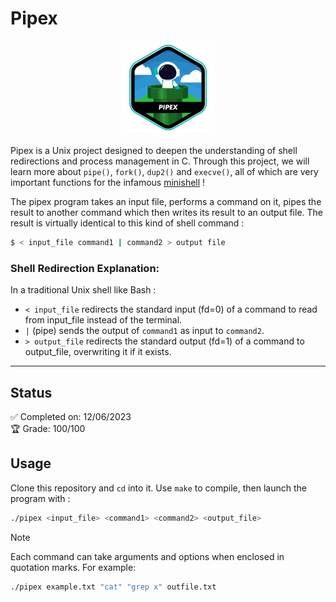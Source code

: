 # Pipex

<p align="center">
  <img src="https://github.com/ArenKae/ArenKae/blob/main/42%20badges/pipexe.png" alt="Pipex 42 project badge"/>
</p>

Pipex is a Unix project designed to deepen the understanding of shell redirections and process management in C. Through this project, we will learn more about ```pipe()```, ```fork()```, ```dup2()``` and ```execve()```, all of which are very important functions for the infamous [minishell](https://github.com/ArenKae/minishell) !

The pipex program takes an input file, performs a command on it, pipes the result to another command which then writes its result to an output file. The result is virtually identical to this kind of shell command :
```bash
$ < input_file command1 | command2 > output file
```
### Shell Redirection Explanation:
In a traditional Unix shell like Bash :
- ```< input_file``` redirects the standard input (fd=0) of a command to read from input_file instead of the terminal.
- ```|``` (pipe) sends the output of ```command1``` as input to ```command2```.
- ```> output_file``` redirects the standard output (fd=1) of a command to output_file, overwriting it if it exists.

---

## Status
✅ Completed on: 12/06/2023
</br>
🏆 Grade: 100/100

## Usage
Clone this repository and ```cd``` into it. Use ```make``` to compile, then launch the program with :
```bash
./pipex <input_file> <command1> <command2> <output_file>
```
> [!NOTE]
> Each command can take arguments and options when enclosed in quotation marks. For example:
> ```bash
> ./pipex example.txt "cat" "grep x" outfile.txt
> ```
